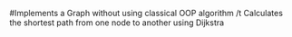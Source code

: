 #Implements a Graph without using classical OOP algorithm
/t
Calculates the shortest path from one node to another using Dijkstra
